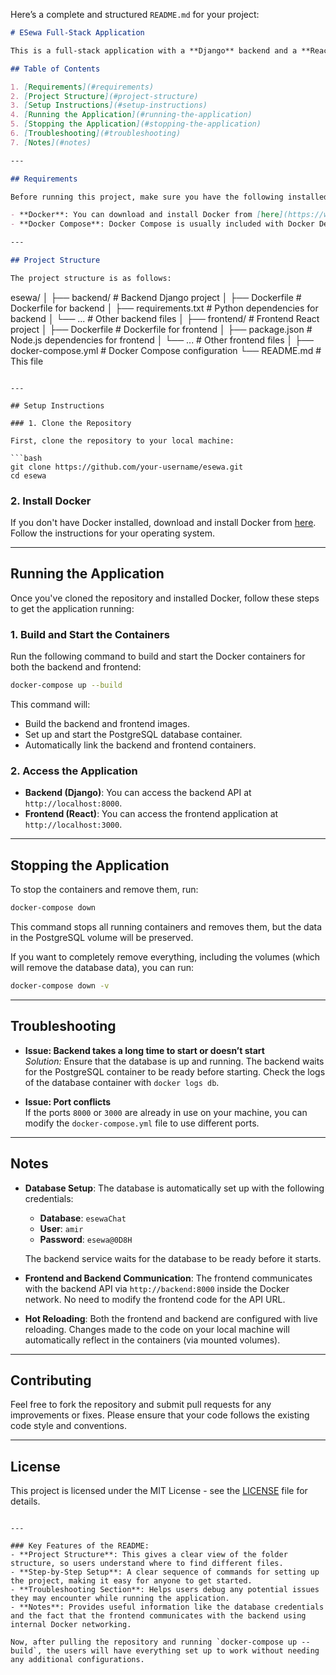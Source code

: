 Here’s a complete and structured `README.md` for your project:

```markdown
# ESewa Full-Stack Application

This is a full-stack application with a **Django** backend and a **React** frontend. It uses **Docker** and **Docker Compose** to easily set up and run the entire application in isolated containers.

## Table of Contents

1. [Requirements](#requirements)
2. [Project Structure](#project-structure)
3. [Setup Instructions](#setup-instructions)
4. [Running the Application](#running-the-application)
5. [Stopping the Application](#stopping-the-application)
6. [Troubleshooting](#troubleshooting)
7. [Notes](#notes)

---

## Requirements

Before running this project, make sure you have the following installed:

- **Docker**: You can download and install Docker from [here](https://www.docker.com/get-started).
- **Docker Compose**: Docker Compose is usually included with Docker Desktop, but you can install it separately from [here](https://docs.docker.com/compose/install/).

---

## Project Structure

The project structure is as follows:
```

esewa/
│
├── backend/ # Backend Django project
│ ├── Dockerfile # Dockerfile for backend
│ ├── requirements.txt # Python dependencies for backend
│ └── ... # Other backend files
│
├── frontend/ # Frontend React project
│ ├── Dockerfile # Dockerfile for frontend
│ ├── package.json # Node.js dependencies for frontend
│ └── ... # Other frontend files
│
├── docker-compose.yml # Docker Compose configuration
└── README.md # This file

````

---

## Setup Instructions

### 1. Clone the Repository

First, clone the repository to your local machine:

```bash
git clone https://github.com/your-username/esewa.git
cd esewa
````

### 2. Install Docker

If you don't have Docker installed, download and install Docker from [here](https://www.docker.com/get-started). Follow the instructions for your operating system.

---

## Running the Application

Once you've cloned the repository and installed Docker, follow these steps to get the application running:

### 1. Build and Start the Containers

Run the following command to build and start the Docker containers for both the backend and frontend:

```bash
docker-compose up --build
```

This command will:

- Build the backend and frontend images.
- Set up and start the PostgreSQL database container.
- Automatically link the backend and frontend containers.

### 2. Access the Application

- **Backend (Django)**: You can access the backend API at `http://localhost:8000`.
- **Frontend (React)**: You can access the frontend application at `http://localhost:3000`.

---

## Stopping the Application

To stop the containers and remove them, run:

```bash
docker-compose down
```

This command stops all running containers and removes them, but the data in the PostgreSQL volume will be preserved.

If you want to completely remove everything, including the volumes (which will remove the database data), you can run:

```bash
docker-compose down -v
```

---

## Troubleshooting

- **Issue: Backend takes a long time to start or doesn’t start**  
  _Solution:_ Ensure that the database is up and running. The backend waits for the PostgreSQL container to be ready before starting. Check the logs of the database container with `docker logs db`.

- **Issue: Port conflicts**  
  If the ports `8000` or `3000` are already in use on your machine, you can modify the `docker-compose.yml` file to use different ports.

---

## Notes

- **Database Setup**: The database is automatically set up with the following credentials:

  - **Database**: `esewaChat`
  - **User**: `amir`
  - **Password**: `esewa@0D8H`

  The backend service waits for the database to be ready before it starts.

- **Frontend and Backend Communication**: The frontend communicates with the backend API via `http://backend:8000` inside the Docker network. No need to modify the frontend code for the API URL.

- **Hot Reloading**: Both the frontend and backend are configured with live reloading. Changes made to the code on your local machine will automatically reflect in the containers (via mounted volumes).

---

## Contributing

Feel free to fork the repository and submit pull requests for any improvements or fixes. Please ensure that your code follows the existing code style and conventions.

---

## License

This project is licensed under the MIT License - see the [LICENSE](LICENSE) file for details.

```

---

### Key Features of the README:
- **Project Structure**: This gives a clear view of the folder structure, so users understand where to find different files.
- **Step-by-Step Setup**: A clear sequence of commands for setting up the project, making it easy for anyone to get started.
- **Troubleshooting Section**: Helps users debug any potential issues they may encounter while running the application.
- **Notes**: Provides useful information like the database credentials and the fact that the frontend communicates with the backend using internal Docker networking.

Now, after pulling the repository and running `docker-compose up --build`, the users will have everything set up to work without needing any additional configurations.
```
